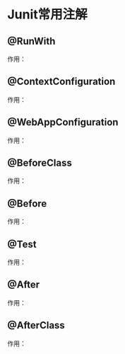 # Junit常用注解

## @RunWith

作用：

## @ContextConfiguration

作用：

## @WebAppConfiguration

作用：

## @BeforeClass

作用：

## @Before

作用：

## @Test

作用：

## @After

作用：

## @AfterClass

作用：
